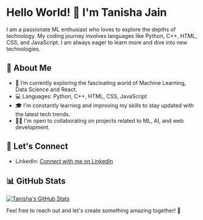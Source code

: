 # Hello World! 👋 I'm Tanisha Jain

I am a passionate ML enthusiast who loves to explore the depths of technology. My coding journey involves languages like Python, C++, HTML, CSS, and JavaScript. I am always eager to learn more and dive into new technologies.

## 🚀 About Me

- 🌱 I’m currently exploring the fascinating world of Machine Learning, Data Science and React.
- 💻 Languages: Python, C++, HTML, CSS, JavaScript
- 🎓 I'm constantly learning and improving my skills to stay updated with the latest tech trends.
- 👩‍💻 I'm open to collaborating on projects related to ML, AI, and web development.

## 🔗 Let's Connect

- LinkedIn: [Connect with me on LinkedIn](https://www.linkedin.com/in/tanisha-jain-2b23b2239/)

## 📊 GitHub Stats

[![Tanisha's GitHub Stats](https://github-readme-stats.vercel.app/api?username=TanyyshaJ&show_icons=true&count_private=true&hide=prs&theme=radical)](https://github.com/TanyyshaJ)

Feel free to reach out and let's create something amazing together! 🌟
